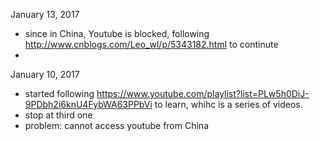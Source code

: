 January 13, 2017
- since in China, Youtube is blocked, following http://www.cnblogs.com/Leo_wl/p/5343182.html to continute
- 


January 10, 2017
 - started following https://www.youtube.com/playlist?list=PLw5h0DiJ-9PDbh2i6knU4FybWA63PPbVi to learn, whihc is a series of 
    videos.
 - stop at third one
 - problem: cannot access youtube from China